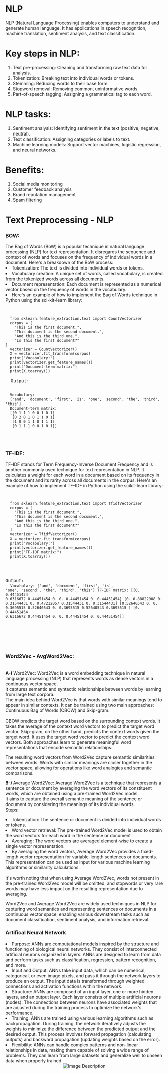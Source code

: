 # NLP

NLP (Natural Language Processing) enables computers to understand and generate human language. It has applications in speech recognition, machine translation, sentiment analysis, and text classification.


# Key steps in NLP:

<ol>
  <li>Text pre-processing: Cleaning and transforming raw text data for analysis.</li>

  <li>Tokenization: Breaking text into individual words or tokens.</li>

  <li>Stemming: Reducing words to their base form.</li>

  <li>Stopword removal: Removing common, uninformative words.</li>

  <li>Part-of-speech tagging: Assigning a grammatical tag to each word.</li>
</ol>

# NLP tasks:
<ol>
  <li>Sentiment analysis: Identifying sentiment in the text (positive, negative, neutral).</li>

  <li>Text classification: Assigning categories or labels to text.</li>

  <li>Machine learning models: Support vector machines, logistic regression, and neural networks.</li>
</ol>

# Benefits:
<ol>
  <li>Social media monitoring</li>

  <li>Customer feedback analysis</li>

  <li>Brand reputation management</li>

  <li>Spam filtering</li>
</ol>

<h1>Text Preprocessing - NLP</h1>

<lu>

 <h3> <strong> BOW: </strong> </h3>The Bag of Words (BoW) is a popular technique in natural language processing (NLP) for text representation. It disregards the sequence and context of words and focuses on the frequency of individual words in a document. Here's a breakdown of the BoW process:
<lu>
  <li>Tokenization: The text is divided into individual words or tokens. </li>
  <li>Vocabulary creation: A unique set of words, called vocabulary, is created from the tokenized words across all documents.</li>
  <li>Document representation: Each document is represented as a numerical vector based on the frequency of words in the vocabulary.</li>
  <li>Here's an example of how to implement the Bag of Words technique in Python using the sci-kit-learn library:</li>
</lu>

<pre>  
<code>
  from sklearn.feature_extraction.text import CountVectorizer
  corpus = [
    "This is the first document.",
    "This document is the second document.",
    "And this is the third one.",
    "Is this the first document?"
]
  vectorizer = CountVectorizer()
  X = vectorizer.fit_transform(corpus)
  print("Vocabulary:")
  print(vectorizer.get_feature_names())
  print("Document-term matrix:")
  print(X.toarray())
</code>
  Output: <br>
<code>
  Vocabulary:
  ['and', 'document', 'first', 'is', 'one', 'second', 'the', 'third', 'this']
  Document-term matrix:
  [[0 1 1 1 0 0 1 0 1]
   [0 2 0 1 0 1 1 0 1]
   [1 0 0 1 1 0 1 1 1]
   [0 1 1 1 0 0 1 0 1]]
</code>
</pre>
  <br>
<h3><strong>TF-IDF:</strong></h3> TF-IDF stands for Term Frequency-Inverse Document Frequency and is another commonly used technique for text representation in NLP. It calculates a weight for each word in a document based on its frequency in the document and its rarity across all documents in the corpus. Here's an example of how to implement TF-IDF in Python using the scikit-learn library:
<pre>
<code> <br>
  from sklearn.feature_extraction.text import TfidfVectorizer
  corpus = [
    "This is the first document.",
    "This document is the second document.",
    "And this is the third one.",
    "Is this the first document?"
  ]  
  vectorizer = TfidfVectorizer()
  X = vectorizer.fit_transform(corpus)
  print("Vocabulary:")
  print(vectorizer.get_feature_names())
  print("TF-IDF matrix:")
  print(X.toarray())
</code> <br>

Output: <br>
<code>
  Vocabulary:
  ['and', 'document', 'first', 'is', 'one', 'second', 'the', 'third', 'this']
  TF-IDF matrix:
  [[0.         0.44451454 0.6316672  0.44451454 0.         0.
    0.44451454 0.         0.44451454]
   [0.         0.88822908 0.         0.31544431 0.         0.47212057
    0.31544431 0.         0.31544431]
   [0.52640543 0.         0.         0.3695515  0.52640543 0.
    0.3695515  0.52640543 0.3695515 ]
   [0.         0.44451454 0.6316672  0.44451454 0.         0.
    0.44451454 0.         0.44451454]]

</code> <br>
</pre>
<h3><strong>Word2Vec - AvgWord2Vec:</strong></h3><br>
  <strong> A-) </strong> Word2Vec:
    Word2Vec is a word embedding technique in natural language processing (NLP) that represents words as dense vectors  
    in a continuous vector space. <br> It captures semantic and syntactic relationships between words by learning from large 
    text corpora. <br> The main idea behind Word2Vec is that words with similar meanings tend to appear in similar contexts. It 
    can be trained using two main approaches: Continuous Bag of Words (CBOW) and Skip-gram. <br> <br>
    CBOW predicts the target word based on the surrounding context words. It takes the average of the context word vectors to predict the target word vector. Skip-gram, on the other hand, predicts the context words given the target word. It uses the target word vector to predict the context word vectors. Both approaches learn to generate meaningful word representations that encode semantic relationships.

The resulting word vectors from Word2Vec capture semantic similarities between words. Words with similar meanings are closer together in the vector space, allowing for operations like word analogies and semantic comparisons.

  <strong> B-) </strong> Average Word2Vec:
    Average Word2Vec is a technique that represents a sentence or document by averaging the word vectors of its constituent words, which are obtained using a pre-trained Word2Vec model.  <br>
    It aims to capture the overall semantic meaning of the sentence or document by considering the meanings of its individual words.
<br>
    Steps:
<lu>
  <li>Tokenization:  The sentence or document is divided into individual words or tokens. </li>
  <li>Word vector retrieval: The pre-trained Word2Vec model is used to obtain the word vectors for each word in the sentence or document </li>
  <li>Averaging: The word vectors are averaged element-wise to create a single vector representation.</li>
  <li>By averaging the word vectors, Average Word2Vec provides a fixed-length vector representation for variable-length sentences or documents. This representation can be used as input for various machine learning algorithms or similarity calculations.</li>
</lu>
<br> It's worth noting that when using Average Word2Vec, words not present in the pre-trained Word2Vec model will be omitted, and stopwords or very rare words may have less impact on the resulting representation due to averaging.

Word2Vec and Average Word2Vec are widely used techniques in NLP for capturing word semantics and representing sentences or documents in a continuous vector space, enabling various downstream tasks such as document classification, sentiment analysis, and information retrieval.
<br>
<h3><strong>Artifical Neural Network</strong></h3>
<lu>
  
  <li>Purpose: ANNs are computational models inspired by the structure and functioning of biological neural networks. They consist of interconnected artificial neurons organized in layers. ANNs are designed to learn from data and perform tasks such as classification, regression, pattern recognition, and more.</li>
  <li>Input and Output: ANNs take input data, which can be numerical, categorical, or even image pixels, and pass it through the network layers to produce an output. The input data is transformed through weighted connections and activation functions within the network.</li>
  <li>Structure: ANNs are composed of an input layer, one or more hidden layers, and an output layer. Each layer consists of multiple artificial neurons (nodes). The connections between neurons have associated weights that are adjusted during the training process to optimize the network's performance.</li>
  <li>Training: ANNs are trained using various learning algorithms such as backpropagation. During training, the network iteratively adjusts the weights to minimize the difference between the predicted output and the desired output. This process involves forward propagation (calculating outputs) and backward propagation (updating weights based on the error).</li>
  <li>Flexibility: ANNs can handle complex patterns and non-linear relationships in data, making them capable of solving a wide range of problems. They can learn from large datasets and generalize well to unseen data when properly trained.
</lu>
</lu>
<br>
<div style="text-align: center;">
  <img src="https://miro.medium.com/v2/resize:fit:600/format:webp/1*_oQyazP96Ki7SNMkR1msQg.png" alt="Image Description">
</div>

